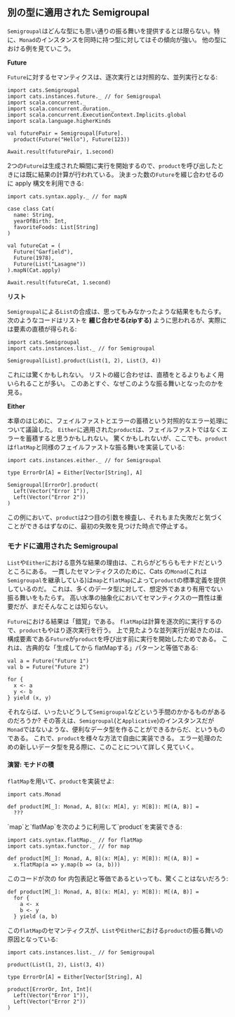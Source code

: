 ## 別の型に適用された Semigroupal

`Semigroupal`はどんな型にも思い通りの振る舞いを提供するとは限らない。特に、`Monad`のインスタンスを同時に持つ型に対してはその傾向が強い。
他の型における例を見ていこう。

**Future**

`Future`に対するセマンティクスは、逐次実行とは対照的な、並列実行となる:

```tut:book:silent
import cats.Semigroupal
import cats.instances.future._ // for Semigroupal
import scala.concurrent._
import scala.concurrent.duration._
import scala.concurrent.ExecutionContext.Implicits.global
import scala.language.higherKinds

val futurePair = Semigroupal[Future].
  product(Future("Hello"), Future(123))
```

```tut:book
Await.result(futurePair, 1.second)
```

2つの`Future`は生成された瞬間に実行を開始するので、`product`を呼び出したときには既に結果の計算が行われている。
決まった数の`Future`を綴じ合わせるのに apply 構文を利用できる:

```tut:book:silent
import cats.syntax.apply._ // for mapN

case class Cat(
  name: String,
  yearOfBirth: Int,
  favoriteFoods: List[String]
)

val futureCat = (
  Future("Garfield"),
  Future(1978),
  Future(List("Lasagne"))
).mapN(Cat.apply)
```

```tut:book
Await.result(futureCat, 1.second)
```

**リスト**

`Semigroupal`による`List`の合成は、思ってもみなかったような結果をもたらす。
次のようなコードはリストを **綴じ合わせる(zipする)** ように思われるが、実際には要素の直積が得られる:

```tut:book:silent
import cats.Semigroupal
import cats.instances.list._ // for Semigroupal
```

```tut:book
Semigroupal[List].product(List(1, 2), List(3, 4))
```

これには驚くかもしれない。
リストの綴じ合わせは、直積をとるよりもよく用いられることが多い。
このあとすぐ、なぜこのような振る舞いとなったのかを見る。

**Either**

本章のはじめに、フェイルファストとエラーの蓄積という対照的なエラー処理について議論した。
`Either`に適用された`product`は、フェイルファストではなくエラーを蓄積すると思うかもしれない。
驚くかもしれないが、ここでも、`product`は`flatMap`と同様のフェイルファストな振る舞いを実装している:

```tut:book:silent
import cats.instances.either._ // for Semigroupal

type ErrorOr[A] = Either[Vector[String], A]
```

```tut:book
Semigroupal[ErrorOr].product(
  Left(Vector("Error 1")),
  Left(Vector("Error 2"))
)
```

この例において、`product`は2つ目の引数を検査し、それもまた失敗だと気づくことができるはずなのに、最初の失敗を見つけた時点で停止する。

### モナドに適用された Semigroupal

`List`や`Either`における意外な結果の理由は、これらがどちらもモナドだというところにある。
一貫したセマンティクスのために、Cats の`Monad`(これは`Semigroupal`を継承している)は`map`と`flatMap`によって`product`の標準定義を提供しているのだ。
これは、多くのデータ型に対して、想定外であまり有用でない振る舞いをもたらす。
高い水準の抽象化においてセマンティクスの一貫性は重要だが、まだそんなことは知らない。

`Future`における結果は「錯覚」である。
`flatMap`は計算を逐次的に実行するので、`product`もやはり逐次実行を行う。
上で見たような並列実行が起きたのは、構成要素である`Future`が`product`を呼び出す前に実行を開始したためである。
これは、古典的な「生成してから flatMapする」パターンと等価である:

```tut:book:silent
val a = Future("Future 1")
val b = Future("Future 2")

for {
  x <- a
  y <- b
} yield (x, y)
```

それならば、いったいどうして`Semigroupal`などという手間のかかるものがあるのだろうか?
その答えは、`Semigroupal`(と`Applicative`)のインスタンスだが`Monad`ではないような、便利なデータ型を作ることができるからだ、というものである。
これで、`product`を様々な方法で自由に実装できる。
エラー処理のための新しいデータ型を見る際に、このことについて詳しく見ていく。

#### 演習: モナドの積

`flatMap`を用いて、`product`を実装せよ:

```tut:book:silent
import cats.Monad

def product[M[_]: Monad, A, B](x: M[A], y: M[B]): M[(A, B)] =
  ???
```

<div class="solution">
`map`と`flatMap`を次のように利用して`product`を実装できる:

```tut:book:silent
import cats.syntax.flatMap._ // for flatMap
import cats.syntax.functor._ // for map

def product[M[_]: Monad, A, B](x: M[A], y: M[B]): M[(A, B)] =
  x.flatMap(a => y.map(b => (a, b)))
```

このコードが次の for 内包表記と等価であるといっても、驚くことはないだろう:

```tut:book:silent
def product[M[_]: Monad, A, B](x: M[A], y: M[B]): M[(A, B)] =
  for {
    a <- x
    b <- y
  } yield (a, b)
```

この`flatMap`のセマンティクスが、`List`や`Either`における`product`の振る舞いの原因となっている:

```tut:book:silent
import cats.instances.list._ // for Semigroupal
```

```tut:book
product(List(1, 2), List(3, 4))
```

```tut:book:silent
type ErrorOr[A] = Either[Vector[String], A]
```

```tut:book
product[ErrorOr, Int, Int](
  Left(Vector("Error 1")),
  Left(Vector("Error 2"))
)
```

</div>
